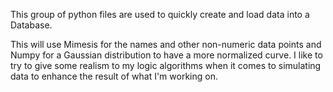 This group of python files are used to quickly create and load data into a Database.

This will use Mimesis for the names and other non-numeric data points and Numpy for a Gaussian distribution to have a more normalized curve. I like to try to give some realism to my logic algorithms when it comes to simulating data to enhance the result of what I'm working on.